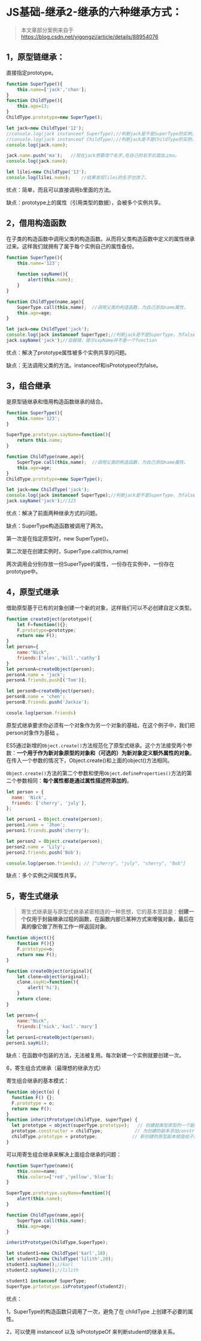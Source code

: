 # JS基础-继承2-继承的六种继承方式：

>本文章部分案例来自于 https://blog.csdn.net/yigongzi/article/details/88954076 

## 1，原型链继承：

直接指定prototype。

```javascript
function SuperType(){
	this.name=['jack','chan'];
}
function ChildType(){
    this.age=13;
}
ChildType.prototype=new SuperType();

let jack=new ChildType('12');
//console.log(jack instanceof SuperType);//判断jack是不是SuperType的实例，true
//console.log(jack instanceof ChildType);//判断jack是不是ChildType的实例，true
console.log(jack.name);

jack.name.push('ma');	//现在jack想要改个名字,在自己的名字后面加上ma。
console.log(jack.name);	

let lilei=new ChildType('13');
console.log(lilei.name);	//结果发现lilei的名字也改了。
```

优点：简单，而且可以直接调用b里面的方法。

缺点：prototype上的属性（引用类型的数据），会被多个实例共享。



## 2，借用构造函数

在子类的构造函数中调用父类的构造函数。从而将父类构造函数中定义的属性继承过来。这样我们就拥有了属于每个实例自己的属性备份。

```javascript
function SuperType(){
	this.name='123';
    
    function sayName(){
        alert(this.name);
    }
}

function ChildType(name,age){
	SuperType.call(this,name);	//调用父类的构造函数，为自己添加name属性。
    this.age=age;
}

let jack=new ChildType('jack');
console.log(jack instanceof SuperType);//判断jack是不是SuperType，为false
jack.sayName('jack');//会报错，提示sayName并不是一个function
```

优点：解决了prototype属性被多个实例共享的问题。

缺点：无法调用父类的方法。instanceof和isPrototypeof为false。



## 3，组合继承

是原型链继承和借用构造函数继承的结合。

```javascript
function SuperType(){
	this.name='123';
}

SuperType.prototype.sayName=function(){
    return this.name;
}

function ChildType(name,age){
	SuperType.call(this,name);	//调用父类的构造函数，为自己添加name属性。
    this.age=age;
}
ChildType.prototype=new SuperType();

let jack=new ChildType('jack');
console.log(jack instanceof SuperType);//判断jack是不是SuperType，为false
jack.sayName('jack');//123
```

优点：解决了前面两种继承方式的问题。

缺点：SuperType构造函数被调用了两次。

第一次是在指定原型时，new SuperType()，

第二次是在创建实例时，SuperType.call(this,name)

两次调用会分别存放一份SuperType的属性，一份存在实例中，一份存在prototype中。



## 4，原型式继承

借助原型基于已有的对象创建一个新的对象，这样我们可以不必创建自定义类型。

```javascript
function createOject(prototype){
	let F=function(){};
    F.prototype=prototype;
    return new F();
}
let person={
    name:"Nick",
    friends:['alex','bill','cathy']
}
let personA=createObject(person);
personA.name = 'jack';
personA.friends.push[('Tom')];

let personB=createObject(person);
personB.name = 'chen';
personB.friends.push('Jackie');

cosole.log(person.friends)
```

 原型式继承要求你必须有一个对象作为另一个对象的基础，在这个例子中，我们把person对象作为基础 。

 ES5通过新增的`Object.create()`方法规范化了原型式继承。这个方法接受两个参数：**一个用于作为新对象原型的对象和（可选的）为新对象定义额外属性的对象**。在传入一个参数的情况下，Object.create()和上面的object()方法相同。 

 `Object.create()`方法的第二个参数和使用`Object.defineProperties()`方法的第二个参数相同：**每个属性都是通过属性描述符添加的**。 

```javascript
let person = {
  name: 'Nick',
  friends: ['cherry', 'july'],
};

let person1 = Object.create(person);
person1.name = 'Jhon';
person1.friends.push('cherry');

let person2 = Object.create(person);
person2.name = 'Lily';
person2.friends.push('Bob');

console.log(person.friends); // ["cherry", "july", "cherry", "Bob"]
```

缺点：多个实例之间属性共享。





## 5，寄生式继承

> 寄生式继承是与原型式继承紧密相连的一种思想，它的基本思路是：**创建一个仅用于封装继承过程的函数，在函数内部已某种方式来增强对象，最后在真的像它做了所有工作一样返回对象**。 

```javascript
function object(){
	function F(){}
	F.prototype=o;
	return new F();
}

function createObject(original){
	let clone=object(original);
    clone.sayHi=function(){
        alert('hi');
    }
    return clone;
}

let person={
    nane:"Nick",
    friends:['nick','kacl'.'mary']
}
let person1=createObject(person);
person1.sayHi();
```

缺点：在函数中包装的方法，无法被复用。每次新建一个实例就要创建一次。



6，寄生组合式继承（最理想的继承方式）

寄生组合继承的基本模式：

```javascript
function object(o) {
  function F() {};
  F.prototype = o;
  return new F();
}
function inheritPrototype(childType, superType) {
  let prototype = object(superType.prototype);   // 创建超类型原型的一个副本
  prototype.constructor = childType;            // 为创建的副本添加constructor属性，弥补重写原型后constructor属性的丢失
  childType.prototype = prototype;             // 新创建的原型副本赋值给子类型的原型
}
```

可以用寄生组合继承来解决上面组合继承的问题：

```javascript
function SuperType(name){
	this.name=name;
	this.colors=['red','yellow','blue'];
}

SuperType.prototype.sayName=function(){
	alert(this.name);
}

function ChildType(name,age){
	SuperType.call(this,name);
	this.age=age;
}

inheritPrototype(ChildType,SuperType);

let student1=new ChildType('karl',18);
let student2=new ChildType('lilith',20);
student1.sayName();//karl
student2.sayName();//lilith

student1 instanceof SuperType;
SuperType.prtototype.isPrototypeof(student2);
```

优点：

1，SuperType的构造函数只调用了一次，避免了在	childType	上创建不必要的属性。

2，可以使用	instanceof 	以及	isPrototypeOf 	来判断student的继承关系。